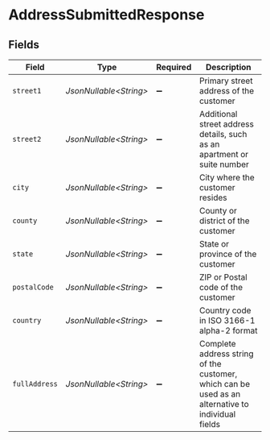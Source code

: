 # AddressSubmittedResponse


## Fields

| Field                                                                                             | Type                                                                                              | Required                                                                                          | Description                                                                                       |
| ------------------------------------------------------------------------------------------------- | ------------------------------------------------------------------------------------------------- | ------------------------------------------------------------------------------------------------- | ------------------------------------------------------------------------------------------------- |
| `street1`                                                                                         | *JsonNullable\<String>*                                                                           | :heavy_minus_sign:                                                                                | Primary street address of the customer                                                            |
| `street2`                                                                                         | *JsonNullable\<String>*                                                                           | :heavy_minus_sign:                                                                                | Additional street address details, such as an apartment or suite number                           |
| `city`                                                                                            | *JsonNullable\<String>*                                                                           | :heavy_minus_sign:                                                                                | City where the customer resides                                                                   |
| `county`                                                                                          | *JsonNullable\<String>*                                                                           | :heavy_minus_sign:                                                                                | County or district of the customer                                                                |
| `state`                                                                                           | *JsonNullable\<String>*                                                                           | :heavy_minus_sign:                                                                                | State or province of the customer                                                                 |
| `postalCode`                                                                                      | *JsonNullable\<String>*                                                                           | :heavy_minus_sign:                                                                                | ZIP or Postal code of the customer                                                                |
| `country`                                                                                         | *JsonNullable\<String>*                                                                           | :heavy_minus_sign:                                                                                | Country code in ISO 3166-1 alpha-2 format                                                         |
| `fullAddress`                                                                                     | *JsonNullable\<String>*                                                                           | :heavy_minus_sign:                                                                                | Complete address string of the customer, which can be used as an alternative to individual fields |